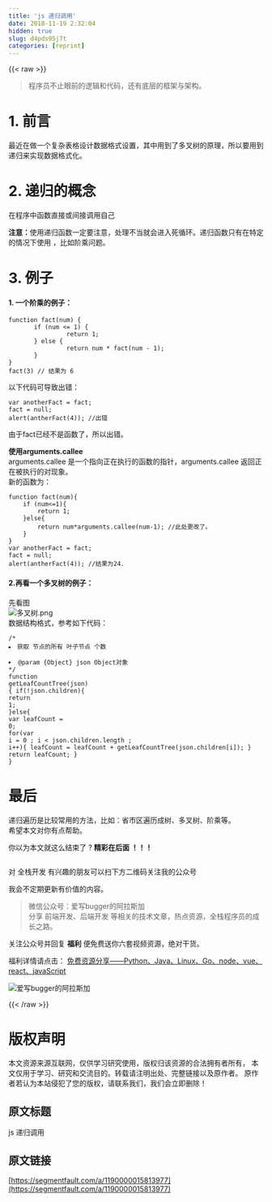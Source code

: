 ```yaml
---
title: 'js 递归调用' 
date: 2018-11-19 2:32:04
hidden: true
slug: d4pds95j7t
categories: [reprint]
---
```


{{< raw >}}
<blockquote>&#x7A0B;&#x5E8F;&#x5458;&#x4E0D;&#x6B62;&#x773C;&#x524D;&#x7684;&#x903B;&#x8F91;&#x548C;&#x4EE3;&#x7801;&#xFF0C;&#x8FD8;&#x6709;&#x5E95;&#x5C42;&#x7684;&#x6846;&#x67B6;&#x4E0E;&#x67B6;&#x6784;&#x3002;</blockquote><h1 id="articleHeader0">1. &#x524D;&#x8A00;</h1><p>&#x6700;&#x8FD1;&#x5728;&#x505A;&#x4E00;&#x4E2A;&#x590D;&#x6742;&#x8868;&#x683C;&#x8BBE;&#x8BA1;&#x6570;&#x636E;&#x683C;&#x5F0F;&#x8BBE;&#x7F6E;&#xFF0C;&#x5176;&#x4E2D;&#x7528;&#x5230;&#x4E86;&#x591A;&#x53C9;&#x6811;&#x7684;&#x539F;&#x7406;&#xFF0C;&#x6240;&#x4EE5;&#x8981;&#x7528;&#x5230;&#x9012;&#x5F52;&#x6765;&#x5B9E;&#x73B0;&#x6570;&#x636E;&#x683C;&#x5F0F;&#x5316;&#x3002;</p><h1 id="articleHeader1">2. &#x9012;&#x5F52;&#x7684;&#x6982;&#x5FF5;</h1><p>&#x5728;&#x7A0B;&#x5E8F;&#x4E2D;&#x51FD;&#x6570;&#x76F4;&#x63A5;&#x6216;&#x95F4;&#x63A5;&#x8C03;&#x7528;&#x81EA;&#x5DF1;</p><p><strong>&#x6CE8;&#x610F;&#xFF1A;</strong>&#x4F7F;&#x7528;&#x9012;&#x5F52;&#x51FD;&#x6570;&#x4E00;&#x5B9A;&#x8981;&#x6CE8;&#x610F;&#xFF0C;&#x5904;&#x7406;&#x4E0D;&#x5F53;&#x5C31;&#x4F1A;&#x8FDB;&#x5165;&#x6B7B;&#x5FAA;&#x73AF;&#x3002;&#x9012;&#x5F52;&#x51FD;&#x6570;&#x53EA;&#x6709;&#x5728;&#x7279;&#x5B9A;&#x7684;&#x60C5;&#x51B5;&#x4E0B;&#x4F7F;&#x7528; &#xFF0C;&#x6BD4;&#x5982;&#x9636;&#x4E58;&#x95EE;&#x9898;&#x3002;</p><h1 id="articleHeader2">3. &#x4F8B;&#x5B50;</h1><h4>1. &#x4E00;&#x4E2A;&#x9636;&#x4E58;&#x7684;&#x4F8B;&#x5B50;&#xFF1A;</h4><div class="widget-codetool" style="display:none"><div class="widget-codetool--inner"><span class="selectCode code-tool" data-toggle="tooltip" data-placement="top" title="" data-original-title="&#x5168;&#x9009;"></span> <span type="button" class="copyCode code-tool" data-toggle="tooltip" data-placement="top" data-clipboard-text="function fact(num) {
       if (num &lt;= 1) {
                return 1;
       } else {
                return num * fact(num - 1);
       }
}
fact(3) // &#x7ED3;&#x679C;&#x4E3A; 6" title="" data-original-title="&#x590D;&#x5236;"></span> <span type="button" class="saveToNote code-tool" data-toggle="tooltip" data-placement="top" title="" data-original-title="&#x653E;&#x8FDB;&#x7B14;&#x8BB0;"></span></div></div><pre class="hljs dart"><code>function fact(<span class="hljs-built_in">num</span>) {
       <span class="hljs-keyword">if</span> (<span class="hljs-built_in">num</span> &lt;= <span class="hljs-number">1</span>) {
                <span class="hljs-keyword">return</span> <span class="hljs-number">1</span>;
       } <span class="hljs-keyword">else</span> {
                <span class="hljs-keyword">return</span> <span class="hljs-built_in">num</span> * fact(<span class="hljs-built_in">num</span> - <span class="hljs-number">1</span>);
       }
}
fact(<span class="hljs-number">3</span>) <span class="hljs-comment">// &#x7ED3;&#x679C;&#x4E3A; 6</span></code></pre><p>&#x4EE5;&#x4E0B;&#x4EE3;&#x7801;&#x53EF;&#x5BFC;&#x81F4;&#x51FA;&#x9519;&#xFF1A;</p><div class="widget-codetool" style="display:none"><div class="widget-codetool--inner"><span class="selectCode code-tool" data-toggle="tooltip" data-placement="top" title="" data-original-title="&#x5168;&#x9009;"></span> <span type="button" class="copyCode code-tool" data-toggle="tooltip" data-placement="top" data-clipboard-text="var anotherFact = fact; 
fact = null; 
alert(antherFact(4)); //&#x51FA;&#x9519; " title="" data-original-title="&#x590D;&#x5236;"></span> <span type="button" class="saveToNote code-tool" data-toggle="tooltip" data-placement="top" title="" data-original-title="&#x653E;&#x8FDB;&#x7B14;&#x8BB0;"></span></div></div><pre class="hljs abnf"><code>var anotherFact = fact<span class="hljs-comment">; </span>
<span class="hljs-attribute">fact</span> = null<span class="hljs-comment">; </span>
alert(antherFact(<span class="hljs-number">4</span>))<span class="hljs-comment">; //&#x51FA;&#x9519; </span></code></pre><p>&#x7531;&#x4E8E;fact&#x5DF2;&#x7ECF;&#x4E0D;&#x662F;&#x51FD;&#x6570;&#x4E86;&#xFF0C;&#x6240;&#x4EE5;&#x51FA;&#x9519;&#x3002;</p><p><strong>&#x4F7F;&#x7528;arguments.callee</strong><br>arguments.callee &#x662F;&#x4E00;&#x4E2A;&#x6307;&#x5411;&#x6B63;&#x5728;&#x6267;&#x884C;&#x7684;&#x51FD;&#x6570;&#x7684;&#x6307;&#x9488;&#xFF0C;arguments.callee &#x8FD4;&#x56DE;&#x6B63;&#x5728;&#x88AB;&#x6267;&#x884C;&#x7684;&#x5BF9;&#x73B0;&#x8C61;&#x3002;<br>&#x65B0;&#x7684;&#x51FD;&#x6570;&#x4E3A;&#xFF1A;</p><div class="widget-codetool" style="display:none"><div class="widget-codetool--inner"><span class="selectCode code-tool" data-toggle="tooltip" data-placement="top" title="" data-original-title="&#x5168;&#x9009;"></span> <span type="button" class="copyCode code-tool" data-toggle="tooltip" data-placement="top" data-clipboard-text="function fact(num){ 
    if (num&lt;=1){ 
        return 1; 
    }else{ 
        return num*arguments.callee(num-1); //&#x6B64;&#x5904;&#x66F4;&#x6539;&#x4E86;&#x3002; 
    } 
} 
var anotherFact = fact; 
fact = null; 
alert(antherFact(4)); //&#x7ED3;&#x679C;&#x4E3A;24. 
" title="" data-original-title="&#x590D;&#x5236;"></span> <span type="button" class="saveToNote code-tool" data-toggle="tooltip" data-placement="top" title="" data-original-title="&#x653E;&#x8FDB;&#x7B14;&#x8BB0;"></span></div></div><pre class="hljs dart"><code>function fact(<span class="hljs-built_in">num</span>){ 
    <span class="hljs-keyword">if</span> (<span class="hljs-built_in">num</span>&lt;=<span class="hljs-number">1</span>){ 
        <span class="hljs-keyword">return</span> <span class="hljs-number">1</span>; 
    }<span class="hljs-keyword">else</span>{ 
        <span class="hljs-keyword">return</span> <span class="hljs-built_in">num</span>*arguments.callee(<span class="hljs-built_in">num</span><span class="hljs-number">-1</span>); <span class="hljs-comment">//&#x6B64;&#x5904;&#x66F4;&#x6539;&#x4E86;&#x3002; </span>
    } 
} 
<span class="hljs-keyword">var</span> anotherFact = fact; 
fact = <span class="hljs-keyword">null</span>; 
alert(antherFact(<span class="hljs-number">4</span>)); <span class="hljs-comment">//&#x7ED3;&#x679C;&#x4E3A;24. </span>
</code></pre><h4>2.&#x518D;&#x770B;&#x4E00;&#x4E2A;&#x591A;&#x53C9;&#x6811;&#x7684;&#x4F8B;&#x5B50;&#xFF1A;</h4><p>&#x5148;&#x770B;&#x56FE;<br><span class="img-wrap"><img data-src="/img/remote/1460000015798823" src="https://static.alili.tech/img/remote/1460000015798823" alt="&#x591A;&#x53C9;&#x6811;.png" title="&#x591A;&#x53C9;&#x6811;.png" style="cursor:pointer"></span><br>&#x6570;&#x636E;&#x7ED3;&#x6784;&#x683C;&#x5F0F;&#xFF0C;&#x53C2;&#x8003;&#x5982;&#x4E0B;&#x4EE3;&#x7801;&#xFF1A;</p><div class="widget-codetool" style="display:none"><div class="widget-codetool--inner"><span class="selectCode code-tool" data-toggle="tooltip" data-placement="top" title="" data-original-title="&#x5168;&#x9009;"></span> <span type="button" class="copyCode code-tool" data-toggle="tooltip" data-placement="top" data-clipboard-text="headerData: {
                name: &apos;&#x603B;&#x6570;&#x636E;&apos;,
                children: [
                    {
                        name: &apos;&#x6570;&#x636E;1&apos;,
                        children: [
                            {
                                name: &apos;&#x6570;&#x636E;11&apos;,
                                children: [
                                    {
                                        name: &apos;&#x6570;&#x636E;111&apos;,
                                    },
                                    {
                                        name: &apos;&#x6570;&#x636E;112&apos;,
                                    }
                                ]
                            },
                            {
                                name: &apos;&#x6570;&#x636E;12&apos;,
                                children: [
                                    {
                                        name: &apos;&#x6570;&#x636E;121&apos;,
                                    },
                                    {
                                        name: &apos;&#x6570;&#x636E;122&apos;,
                                    }
                                ]
                            },
                            {
                                name: &apos;&#x6570;&#x636E;13&apos;,
                                children: [
                                    {
                                        name: &apos;&#x6570;&#x636E;131&apos;,
                                    },
                                    {
                                        name: &apos;&#x6570;&#x636E;132&apos;,
                                    }
                                ]
                            },
                            {
                                name: &apos;&#x6570;&#x636E;14&apos;,
                            },

                        ]
                    }
                ]
            }" title="" data-original-title="&#x590D;&#x5236;"></span> <span type="button" class="saveToNote code-tool" data-toggle="tooltip" data-placement="top" title="" data-original-title="&#x653E;&#x8FDB;&#x7B14;&#x8BB0;"></span></div></div><pre class="hljs css"><code><span class="hljs-selector-tag">headerData</span>: {
                <span class="hljs-attribute">name</span>: <span class="hljs-string">&apos;&#x603B;&#x6570;&#x636E;&apos;</span>,
                children: [
                    {
                        name: <span class="hljs-string">&apos;&#x6570;&#x636E;1&apos;</span>,
                        children: [
                            {
                                name: <span class="hljs-string">&apos;&#x6570;&#x636E;11&apos;</span>,
                                children: [
                                    {
                                        name: <span class="hljs-string">&apos;&#x6570;&#x636E;111&apos;</span>,
                                    },
                                    {
                                        <span class="hljs-attribute">name</span>: <span class="hljs-string">&apos;&#x6570;&#x636E;112&apos;</span>,
                                    }
                                ]
                            },
                            {
                                <span class="hljs-attribute">name</span>: <span class="hljs-string">&apos;&#x6570;&#x636E;12&apos;</span>,
                                children: [
                                    {
                                        name: <span class="hljs-string">&apos;&#x6570;&#x636E;121&apos;</span>,
                                    },
                                    {
                                        <span class="hljs-attribute">name</span>: <span class="hljs-string">&apos;&#x6570;&#x636E;122&apos;</span>,
                                    }
                                ]
                            },
                            {
                                <span class="hljs-attribute">name</span>: <span class="hljs-string">&apos;&#x6570;&#x636E;13&apos;</span>,
                                children: [
                                    {
                                        name: <span class="hljs-string">&apos;&#x6570;&#x636E;131&apos;</span>,
                                    },
                                    {
                                        <span class="hljs-attribute">name</span>: <span class="hljs-string">&apos;&#x6570;&#x636E;132&apos;</span>,
                                    }
                                ]
                            },
                            {
                                <span class="hljs-attribute">name</span>: <span class="hljs-string">&apos;&#x6570;&#x636E;14&apos;</span>,
                            },

                        ]
                    }
                ]
            }</code></pre><p>&#x6211;&#x4EEC;&#x5982;&#x4F55;&#x83B7;&#x53D6;&#x8282;&#x70B9;&#x7684;&#x6240;&#x6709;&#x53F6;&#x5B50;&#x8282;&#x70B9;&#x4E2A;&#x6570;&#x5462;&#xFF1F; &#x9012;&#x5F52;&#x4EE3;&#x7801;&#x5982;&#x4E0B;&#xFF1A;</p><div class="widget-codetool" style="display:none"><div class="widget-codetool--inner"><span class="selectCode code-tool" data-toggle="tooltip" data-placement="top" title="" data-original-title="&#x5168;&#x9009;"></span> <span type="button" class="copyCode code-tool" data-toggle="tooltip" data-placement="top" data-clipboard-text="/**
 * &#x83B7;&#x53D6; &#x8282;&#x70B9;&#x7684;&#x6240;&#x6709; &#x53F6;&#x5B50;&#x8282;&#x70B9; &#x4E2A;&#x6570;
 * @param {Object} json Object&#x5BF9;&#x8C61;
 */
function getLeafCountTree(json) {
  if(!json.children){
      return 1;
  }else{
      var leafCount = 0;
      for(var i = 0 ; i &lt; json.children.length ; i++){
          leafCount = leafCount + getLeafCountTree(json.children[i]);
      }
      return leafCount;
  }
}" title="" data-original-title="&#x590D;&#x5236;"></span> <span type="button" class="saveToNote code-tool" data-toggle="tooltip" data-placement="top" title="" data-original-title="&#x653E;&#x8FDB;&#x7B14;&#x8BB0;"></span></div></div><pre class="hljs php"><code><span class="hljs-comment">/**
 * &#x83B7;&#x53D6; &#x8282;&#x70B9;&#x7684;&#x6240;&#x6709; &#x53F6;&#x5B50;&#x8282;&#x70B9; &#x4E2A;&#x6570;
 * <span class="hljs-doctag">@param</span> {Object} json Object&#x5BF9;&#x8C61;
 */</span>
<span class="hljs-function"><span class="hljs-keyword">function</span> <span class="hljs-title">getLeafCountTree</span><span class="hljs-params">(json)</span> </span>{
  <span class="hljs-keyword">if</span>(!json.children){
      <span class="hljs-keyword">return</span> <span class="hljs-number">1</span>;
  }<span class="hljs-keyword">else</span>{
      <span class="hljs-keyword">var</span> leafCount = <span class="hljs-number">0</span>;
      <span class="hljs-keyword">for</span>(<span class="hljs-keyword">var</span> i = <span class="hljs-number">0</span> ; i &lt; json.children.length ; i++){
          leafCount = leafCount + getLeafCountTree(json.children[i]);
      }
      <span class="hljs-keyword">return</span> leafCount;
  }
}</code></pre><h1 id="articleHeader3">&#x6700;&#x540E;</h1><p>&#x9012;&#x5F52;&#x904D;&#x5386;&#x662F;&#x6BD4;&#x8F83;&#x5E38;&#x7528;&#x7684;&#x65B9;&#x6CD5;&#xFF0C;&#x6BD4;&#x5982;&#xFF1A;&#x7701;&#x5E02;&#x533A;&#x904D;&#x5386;&#x6210;&#x6811;&#x3001;&#x591A;&#x53C9;&#x6811;&#x3001;&#x9636;&#x4E58;&#x7B49;&#x3002;<br>&#x5E0C;&#x671B;&#x672C;&#x6587;&#x5BF9;&#x4F60;&#x6709;&#x70B9;&#x5E2E;&#x52A9;&#x3002;</p><p>&#x4F60;&#x4EE5;&#x4E3A;&#x672C;&#x6587;&#x5C31;&#x8FD9;&#x4E48;&#x7ED3;&#x675F;&#x4E86; ? <strong>&#x7CBE;&#x5F69;&#x5728;&#x540E;&#x9762; &#xFF01;&#xFF01;&#xFF01;</strong></p><p><span class="img-wrap"><img data-src="/img/remote/1460000016404853" src="https://static.alili.tech/img/remote/1460000016404853" alt="" title="" style="cursor:pointer"></span></p><p>&#x5BF9; &#x5168;&#x6808;&#x5F00;&#x53D1; &#x6709;&#x5174;&#x8DA3;&#x7684;&#x670B;&#x53CB;&#x53EF;&#x4EE5;&#x626B;&#x4E0B;&#x65B9;&#x4E8C;&#x7EF4;&#x7801;&#x5173;&#x6CE8;&#x6211;&#x7684;&#x516C;&#x4F17;&#x53F7;</p><p>&#x6211;&#x4F1A;&#x4E0D;&#x5B9A;&#x671F;&#x66F4;&#x65B0;&#x6709;&#x4EF7;&#x503C;&#x7684;&#x5185;&#x5BB9;&#x3002;</p><blockquote>&#x5FAE;&#x4FE1;&#x516C;&#x4F17;&#x53F7;&#xFF1A;&#x7231;&#x5199;bugger&#x7684;&#x963F;&#x62C9;&#x65AF;&#x52A0;<br>&#x5206;&#x4EAB; &#x524D;&#x7AEF;&#x5F00;&#x53D1;&#x3001;&#x540E;&#x7AEF;&#x5F00;&#x53D1; &#x7B49;&#x76F8;&#x5173;&#x7684;&#x6280;&#x672F;&#x6587;&#x7AE0;&#xFF0C;&#x70ED;&#x70B9;&#x8D44;&#x6E90;&#xFF0C;&#x5168;&#x6808;&#x7A0B;&#x5E8F;&#x5458;&#x7684;&#x6210;&#x957F;&#x4E4B;&#x8DEF;&#x3002;</blockquote><p>&#x5173;&#x6CE8;&#x516C;&#x4F17;&#x53F7;&#x5E76;&#x56DE;&#x590D; <strong>&#x798F;&#x5229;</strong> &#x4FBF;&#x514D;&#x8D39;&#x9001;&#x4F60;&#x516D;&#x5957;&#x89C6;&#x9891;&#x8D44;&#x6E90;&#xFF0C;&#x7EDD;&#x5BF9;&#x5E72;&#x8D27;&#x3002;</p><p>&#x798F;&#x5229;&#x8BE6;&#x60C5;&#x8BF7;&#x70B9;&#x51FB;&#xFF1A; <a href="https://mp.weixin.qq.com/s?__biz=MzA4MDU1MDExMg==&amp;mid=2247483711&amp;idx=1&amp;sn=1ffb576159805e92fc57f5f1120fce3a&amp;chksm=9fa3c0b0a8d449a664f36f6fdd017ac7da71b6a71c90261b06b4ea69b42359255f02d0ffe7b3&amp;token=1560489745&amp;lang=zh_CN#rd" rel="nofollow noreferrer" target="_blank">&#x514D;&#x8D39;&#x8D44;&#x6E90;&#x5206;&#x4EAB;&#x2014;&#x2014;Python&#x3001;Java&#x3001;Linux&#x3001;Go&#x3001;node&#x3001;vue&#x3001;react&#x3001;javaScript</a></p><p><span class="img-wrap"><img data-src="/img/remote/1460000015798690" src="https://static.alili.tech/img/remote/1460000015798690" alt="&#x7231;&#x5199;bugger&#x7684;&#x963F;&#x62C9;&#x65AF;&#x52A0;" title="&#x7231;&#x5199;bugger&#x7684;&#x963F;&#x62C9;&#x65AF;&#x52A0;" style="cursor:pointer"></span></p>
{{< /raw >}}

# 版权声明
本文资源来源互联网，仅供学习研究使用，版权归该资源的合法拥有者所有，
本文仅用于学习、研究和交流目的。转载请注明出处、完整链接以及原作者。
原作者若认为本站侵犯了您的版权，请联系我们，我们会立即删除！

## 原文标题
js 递归调用

## 原文链接
[https://segmentfault.com/a/1190000015813977](https://segmentfault.com/a/1190000015813977)


